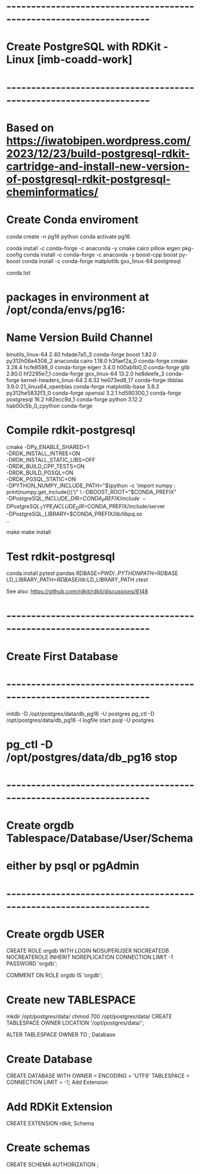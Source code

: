 # -------------------------------------------------------------------
# Create PostgreSQL with RDKit - Linux [imb-coadd-work]
# -------------------------------------------------------------------
# Based on https://iwatobipen.wordpress.com/2023/12/23/build-postgresql-rdkit-cartridge-and-install-new-version-of-postgresql-rdkit-postgresql-cheminformatics/
#

# Create Conda enviroment
conda create -n pg16 python
conda activate pg16

conda install -c conda-forge -c anaconda -y cmake cairo pillow eigen pkg-config
conda install -c conda-forge -c anaconda  -y boost-cpp boost py-boost
conda install -c conda-forge matplotlib gxx_linux-64 postgresql

conda list
# packages in environment at /opt/conda/envs/pg16:
#
# Name                    Version                   Build  Channel
binutils_linux-64         2.40                 hdade7a5_3    conda-forge
boost                     1.82.0          py312h06a4308_2    anaconda
cairo                     1.18.0               h3faef2a_0    conda-forge
cmake                     3.28.4               hcfe8598_0    conda-forge
eigen                     3.4.0                h00ab1b0_0    conda-forge
glib                      2.80.0               hf2295e7_1    conda-forge
gxx_linux-64              13.2.0               he8deefe_3    conda-forge
kernel-headers_linux-64   2.6.32              he073ed8_17    conda-forge
libblas                   3.9.0           21_linux64_openblas    conda-forge
matplotlib-base           3.8.3           py312he5832f3_0    conda-forge
openssl                   3.2.1                hd590300_1    conda-forge
postgresql                16.2                 h82ecc9d_1    conda-forge
python                    3.12.2          hab00c5b_0_cpython    conda-forge

# Compile rdkit-postgresql
cmake -DPy_ENABLE_SHARED=1 \
  -DRDK_INSTALL_INTREE=ON \
  -DRDK_INSTALL_STATIC_LIBS=OFF \
  -DRDK_BUILD_CPP_TESTS=ON \
  -DRDK_BUILD_PGSQL=ON \
  -DRDK_PGSQL_STATIC=ON \
  -DPYTHON_NUMPY_INCLUDE_PATH="$(python -c 'import numpy ; print(numpy.get_include())')" \
  -DBOOST_ROOT="$CONDA_PREFIX" \
  -DPostgreSQL_INCLUDE_DIR=$CONDA_PREFIX/include \
  -DPostgreSQL_TYPE_INCLUDE_DIR=$CONDA_PREFIX/include/server \
  -DPostgreSQL_LIBRARY=$CONDA_PREFIX/lib/libpq.so \
  ..
  
make
make install

# Test rdkit-postgresql
conda install pytest pandas
RDBASE=$PWD/.. PYTHONPATH=$RDBASE LD_LIBRARY_PATH=$RDBASE/lib:$LD_LIBRARY_PATH ctest

See also: https://github.com/rdkit/rdkit/discussions/6148

# -------------------------------------------------------------------
# Create First Database
# -------------------------------------------------------------------
initdb -D /opt/postgres/data/db_pg16 -U postgres
pg_ctl -D /opt/postgres/data/db_pg16 -l logfile start
psql -U postgres

# pg_ctl -D /opt/postgres/data/db_pg16 stop

# -------------------------------------------------------------------
# Create orgdb Tablespace/Database/User/Schema
# either by psql or pgAdmin
# -------------------------------------------------------------------

# Create orgdb USER
CREATE ROLE orgdb WITH
    LOGIN
    NOSUPERUSER
    NOCREATEDB
    NOCREATEROLE
    INHERIT
    NOREPLICATION
    CONNECTION LIMIT -1
    PASSWORD 'orgdb';

COMMENT ON ROLE orgdb IS 'orgdb';

# Create new TABLESPACE
mkdir /opt/postgres/data/<newDB>
chmod 700 /opt/postgres/data/<newDB>
CREATE TABLESPACE <newTbl>
  OWNER <newUser>
  LOCATION '/opt/postgres/data/<newDB>';

ALTER TABLESPACE <newTbl>
  OWNER TO <newUser>;
Database

# Create Database
CREATE DATABASE <newDB>
    WITH 
    OWNER = <newUser>
    ENCODING = 'UTF8'
    TABLESPACE = <newTbl>
    CONNECTION LIMIT = -1;
Add Extension

# Add RDKit Extension
CREATE EXTENSION rdkit;
Schema

# Create schemas
CREATE SCHEMA <newSchema>
    AUTHORIZATION <newDB>;
